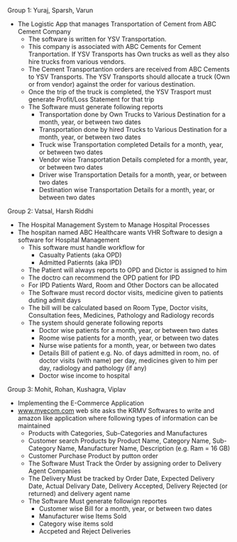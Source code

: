 Group 1:
Yuraj, Sparsh, Varun

- The Logistic App that manages Transportation of Cement from ABC Cement Company 
	- The software is written for YSV Transportation.
	- This company is associated with ABC Cements for Cement Tranportation. If YSV Transports has Own trucks as well as they also hire trucks from various vendors.
	- The Cement Transportantion orders are received from ABC Cements to YSV Transports. The YSV Transports should allocate a truck (Own or from vendor) against the order for various destination.
	- Once the trip of the truck is completed, the YSV Trasport must generate Profit/Loss Statement for that trip
	- The Software must generate following reports
		- Transportation done by Own Trucks to Various Destination  for a month, year, or between two dates
		- Transportation done by hired Trucks to Various Destination  for a month, year, or between two dates
		- Truck wise Transportation completed Details for a month, year, or between two dates
		- Vendor wise Transportation Details completed for a month, year, or between two dates
		- Driver wise Transportation Details for a month, year, or between two dates
		- Destination wise Transportation Details for a month, year, or between two dates

Group 2:
Vatsal, Harsh Riddhi
- The Hospital Management System to Manage Hospital Processes
- The hospitan named ABC Healthcare wants VHR Software to design a software for Hospital Management
	- This software must handle workflow for
		- Casualty Patients (aka OPD)
		- Admitted Patiernts (aka IPD)
	- The Patient will always reports to OPD and Dictor is assigned to him
	- The doctro can recommend the OPD patient for IPD
	- For IPD Patients Ward, Room and Other Doctors can be allocated
	- The Software must record doctor visits, medicine given to patients duting admit days
	- The bill will be calculated based on Room Type, Doctor visits, Consultation fees, Medicines, Pathology and Radiology records
	- The system should generate following reports
		- Doctor wise patients  for a month, year, or between two dates
		- Roome wise patients for a month, year, or between two dates
		- Nurse wise patients for a month, year, or between two dates
		- Details Bill of patient e.g. No. of days admitted in room, no. of doctor visits (with name) per day,  medicines given to him per day, radiology and pathology (if any)
		- Doctor wise income to hospital


Group 3:
Mohit, Rohan, Kushagra, Viplav
- Implementing the E-Commerce Application
- www.myecom.com web site asks the KRMV Softwares to write and amazon like application where following types of information can be maintained
	- Products with Categories, Sub-Categories and Manufactures
	- Customer search Products by Product Name, Category Name, Sub-Category Name, Manufacturer Name, Description (e.g. Ram = 16 GB)
	- Customer Purchase Product by putton order
	- The Software Must Track the Order by assigning order to Delivery Agent Companies
	- The Delivery Must be tracked by Order Date, Expected Delivery Date, Actual Delivary Date, Delivery Accepted, Delivery Rejected (or returned) and delivery agent name
	- The Software Must generate followign reportes
		- Customer wise Bill for a month, year, or between two dates
		- Manufacturer wise Items Sold
		- Category wise items sold
		- Accpeted and Reject Deliveries
